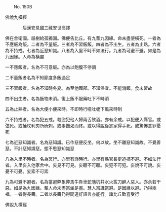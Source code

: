 ﻿　　No. 150B

佛說九橫經

　　　　后漢安息國三藏安世高譯


佛在舍衛國。祇樹給孤獨園。佛便告比丘。有九輩九因緣。命未盡便橫死。一者為不應飯為飯。二者為不量飯。三者為不習飯飯。四者為不出生。五者為止熟。六者為不持戒。七者為近惡知識。八者為入里不時不如法行。九者為可避不避。如是為九因緣。人命為橫盡

一不應飯者。名為不可意飯。亦為以飽腹不停調

二不量飯者名為不知節度多飯過足

三不習飯者。名為不知時冬夏。為至他國郡。不知俗宜。不能消飯。食未習故

四不出生者。名為飯物未消。復上飯不服藥吐下不時消

五為止熟者。名為大便小便來時。不即時行噫吐啑下風來時制

六不持戒者。名為犯五戒。殺盜犯他人婦兩舌飲酒。亦有余戒。以犯便入縣官。或弦死。或捶杖利刃所斫刺。或辜饑渴而終。或以得脫從怨家得手死。或驚怖念罪憂死

七為近惡知識者。名為惡知識。已作惡便反坐。何以故。坐不離惡知識故。不覺善惡。不計惡知識惡。態不思惡知識惡

八為入里不時者。名為冥行。亦里有諍時行。亦里有縣官長吏追捕不避。不如法行者。入里妄入他家舍中。妄見不可見。妄聽不可聽。妄犯不可犯。妄說不可說。妄憂不可憂。妄索不可索

九為可避不避者。名為當避弊象弊馬牛犇車蛇虺坑井水火拔刀醉人惡人。亦余若干惡。如是為九因緣。輩人命未盡當坐是盡。慧人當識當避。是因緣以避。乃得兩福。一者得長壽。二者以長壽乃得聞道好語言亦能行。諸比丘歡喜受行

佛說九橫經
